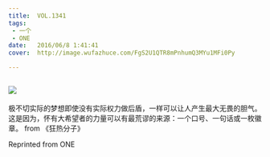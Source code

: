 ```yaml
---
title:	VOL.1341
tags:
 - 一个
 - ONE
date:	2016/06/8 1:41:41
cover:	http://image.wufazhuce.com/FgS2U1QTR8mPnhumQ3MYu1MFi0Py

---
```

![](http://image.wufazhuce.com/FgS2U1QTR8mPnhumQ3MYu1MFi0Py)
---

极不切实际的梦想即使没有实际权力做后盾，一样可以让人产生最大无畏的胆气。这是因为，怀有大希望者的力量可以有最荒谬的来源：一个口号、一句话或一枚徽章。 from 《狂热分子》
 
Reprinted from ONE
